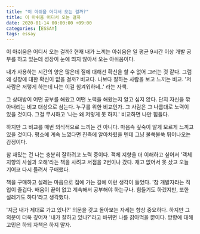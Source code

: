 ```yaml
---
title: "이 아쉬움 어디서 오는 걸까?"
title: 이 아쉬움 어디서 오는 걸까
date: 2020-01-14 00:00:00 +09:00
categories: [ESSAY]
tags: essay
---
```





이 아쉬움은 어디서 오는 걸까? 현재 내가 느끼는 아쉬움은 일 평균 9시간 이상 개발 공부를 하고 있는데 성장이 눈에 띄지 않아서 오는 아쉬움이다.  

내가 사용하는 시간의 양은 많은데 질에 대해선 확신을 할 수 없어 그러는 것 같다. 그럼 왜 성장에 대한 확신이 없을 걸까? 비교다. 나보다 잘하는 사람을 보고 느끼는 비교. '저 사람은 저렇게 하는데 나는 이걸 힘겨워하네..' 라는 자책.  

그 상대방이 어떤 공부를 해왔고 어떤 노력을 해왔는지 알고 싶지 않다. 단지 자신을 깎아내리는 비교 대상으로 삼는다. 누구를 위한 비교인가. 그 사람은 그 나름대로 노력이 있을 것이다. 그걸 무시하고 '나는 왜 저렇게 못 하지.' 비교하면 나만 힘들다.  

하지만 그 비교를 매번 의식적으로 느끼는 건 아니다. 마음속 깊숙이 알게 모르게 느끼고 있을 것이다. 평소에 계속 느꼈다면 진즉에 알아차렸을 텐데 그냥 불쑥불쑥 튀어나오는 감정이다.  

참 재밌는 건 나는 충분히 잘하려고 노력 중이다. 객체 지향을 더 이해하고 싶어서 '객체 지향의 사실과 오해'라는 책을 사려고 서점을 2번이나 갔다. 재고 없어서 못 샀고 오늘 기어코 다시 들려서 구매했다.  

책을 구매하고 설레는 마음으로 집에 가는 길에 이런 생각이 들었다. '참 개발자라는 직업이 즐겁다. 배움이 끝이 없고 계속해서 공부해야 하는구나. 힘들기도 하겠지만, 또한 설레기도 하다'라고 생각했다.  

'지금 내가 제대로 가고 있나?' 의문을 갖고 돌아보는 자세는 항상 중요하다. 하지만 그 의문이 더욱 깊어져 '내가 잘하고 있나?'라고 바뀌면 나를 갉아먹을 뿐이다. 방향에 대해 고민은 하되 자책은 하지 말자.
